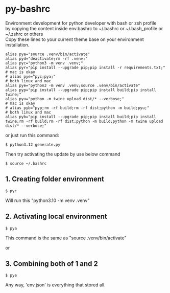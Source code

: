 # py-bashrc
Environment development for python developer with bash or zsh profile\
by copying the content inside env.bashrc to ~/.bashrc or ~/.bash_profile or ~/.zshrc or others\
Copy these lines to your current theme base on your environment installation.
```
alias pya="source .venv/bin/activate"
alias pyd="deactivate;rm -rf .venv;"
alias pyc="python3 -m venv .venv;"
alias pyr="pip install --upgrade pip;pip install -r requirements.txt;"
# mac is okay
# alias pye="pyc;pya;"
# both linux and mac
alias pye="python3 -m venv .venv;source .venv/bin/activate"
alias pyp="pip install --upgrade pip;pip install build;pip install twine;"
alias pyu="python -m twine upload dist/* --verbose;"
# mac is okay
# alias pyb="pyp;rm -rf build;rm -rf dist;python -m build;pyu;"
# both linux and mac
alias pyb="pip install --upgrade pip;pip install build;pip install twine;rm -rf build;rm -rf dist;python -m build;python -m twine upload dist/* --verbose;"
```

or just run this command:
```
$ python3.12 generate.py
```

Then try activating the update by use below command
```
$ source ~/.bashrc
```

## 1. Creating folder environment
```
$ pyc
```
Will run this "python3.10 -m venv .venv"

## 2. Activating local environment
```
$ pya
```
This command is the same as "source .venv/bin/activate"


or
## 3. Combining both of 1 and 2
```
$ pye
```

Any way, 'env.json' is everything that stored all.
